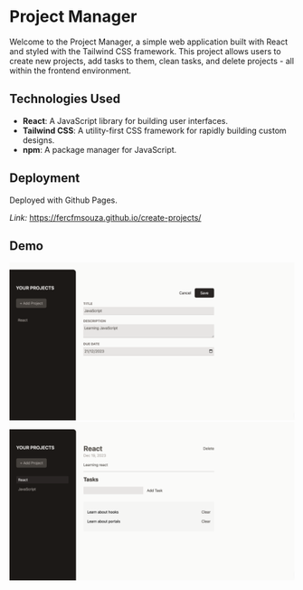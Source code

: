 # Project Manager

Welcome to the Project Manager, a simple web application built with React and styled with the Tailwind CSS framework. This project allows users to create new projects, add tasks to them, clean tasks, and delete projects - all within the frontend environment.

## Technologies Used

- **React**: A JavaScript library for building user interfaces.
- **Tailwind CSS**: A utility-first CSS framework for rapidly building custom designs.
- **npm**: A package manager for JavaScript.

## Deployment

Deployed with Github Pages.

_Link:_ https://fercfmsouza.github.io/create-projects/

## Demo

![Demo one ](./public/demo-1.png)
![Demo two](./public/demo-2.png)
